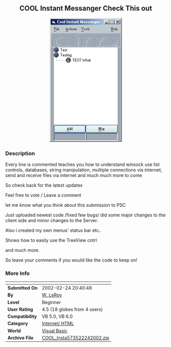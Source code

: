 ﻿<div align="center">

## COOL Instant Messanger     Check This out

<img src="PIC20022241658487503.jpg">
</div>

### Description

Every line is commented teaches you how to understand winsock use list controls, databases, string manipulation, multiple connections via internet, send and receive files via internet and much much more to come

So check back for the latest updates

Feel free to vote / Leave a comment

let me know what you think about this submission to PSC

Just uploaded newest code /fixed few bugs/ did some major changes to the client side and minor changes to the Server.

Also i created my own menus' status bar etc..

Shows how to easily use the TreeView cntrl

and much more.

So leave your comments if you would like the code to keep on!
 
### More Info
 


<span>             |<span>
---                |---
**Submitted On**   |2002-02-24 20:40:48
**By**             |[W\. LeRoy](https://github.com/Planet-Source-Code/PSCIndex/blob/master/ByAuthor/w-leroy.md)
**Level**          |Beginner
**User Rating**    |4.5 (18 globes from 4 users)
**Compatibility**  |VB 5\.0, VB 6\.0
**Category**       |[Internet/ HTML](https://github.com/Planet-Source-Code/PSCIndex/blob/master/ByCategory/internet-html__1-34.md)
**World**          |[Visual Basic](https://github.com/Planet-Source-Code/PSCIndex/blob/master/ByWorld/visual-basic.md)
**Archive File**   |[COOL\_Insta573522242002\.zip](https://github.com/Planet-Source-Code/w-leroy-cool-instant-messanger-check-this-out__1-32085/archive/master.zip)









